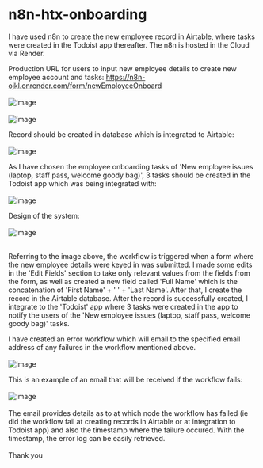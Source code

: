 # n8n-htx-onboarding

I have used n8n to create the new employee record in Airtable, where tasks were created in the Todoist app thereafter. The n8n is hosted in the Cloud via Render.

Production URL for users to input new employee details to create new employee account and tasks: https://n8n-ojkl.onrender.com/form/newEmployeeOnboard
<br>
<br>
![image](https://github.com/user-attachments/assets/0ee29827-77df-4a0b-844b-b79816de3f54)
<br>
<br>
![image](https://github.com/user-attachments/assets/89f674ff-a31a-4cf5-9380-4cd4e43d3953)

Record should be created in database which is integrated to Airtable:
<br><br>
![image](https://github.com/user-attachments/assets/cec0275e-75c1-4ae8-8eb0-e56b76d1926f)

As I have chosen the employee onboarding tasks of 'New employee issues (laptop, staff pass, welcome goody bag)', 3 tasks should be created in the Todoist app which was being integrated with: <br><br>
![image](https://github.com/user-attachments/assets/5e077f22-3c37-4cb8-9cc6-d1c4219ba3d0)

Design of the system:<br><br>
![image](https://github.com/user-attachments/assets/fc44ca44-e7c6-4cb2-8cd1-6cd4312f29fc)

<br>
Referring to the image above, the workflow is triggered when a form where the new employee details were keyed in was submitted. I made some edits in the 'Edit Fields' section to take only relevant values from the fields from the form, as well as created a new field called 'Full Name' which is the concatenation of 'First Name' + ' ' + 'Last Name'. After that, I create the record in the Airtable database. After the record is successfully created, I integrate to the 'Todoist' app where 3 tasks were created in the app to notify the users of the 'New employee issues (laptop, staff pass, welcome goody bag)' tasks.

I have created an error workflow which will email to the specified email address of any failures in the workflow mentioned above.
<br><br>
![image](https://github.com/user-attachments/assets/d76174c5-82db-469c-b968-998f657cdb8b)

This is an example of an email that will be received if the workflow fails:<br><br>
![image](https://github.com/user-attachments/assets/02356493-7c58-4ad7-ba7c-e054e9740902)
<br><br>
The email provides details as to at which node the workflow has failed (ie did the workflow fail at creating records in Airtable or at integration to Todoist app) and also the timestamp where the failure occured. With the timestamp, the error log can be easily retrieved.
<br><br>Thank you

